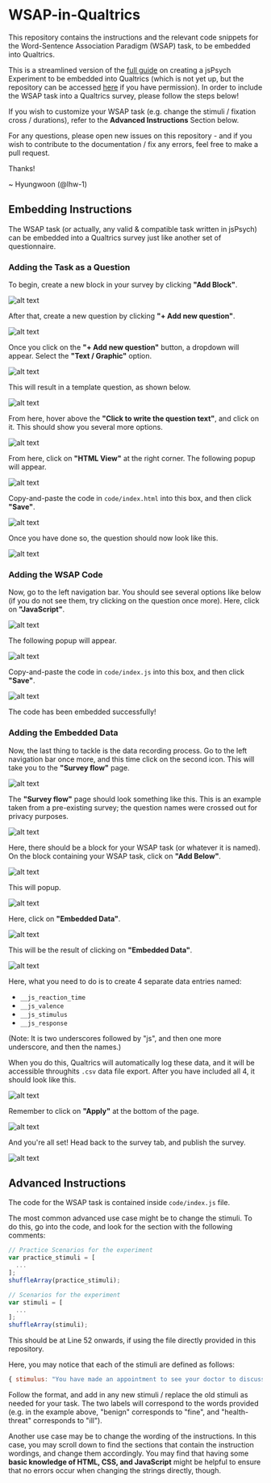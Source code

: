 # WSAP-in-Qualtrics

This repository contains the instructions and the relevant code snippets for the Word-Sentence Association Paradigm (WSAP) task, to be embedded into Qualtrics.

This is a streamlined version of the [full guide](https://lhw-1.github.io/jsPsych-in-Qualtrics) on creating a jsPsych Experiment to be embedded into Qualtrics (which is not yet up, but the repository can be accessed [here](https://github.com/nus-cts-lab/jsPsych-in-Qualtrics) if you have permission). In order to include the WSAP task into a Qualtrics survey, please follow the steps below!

If you wish to customize your WSAP task (e.g. change the stimuli / fixation cross / durations), refer to the **Advanced Instructions** Section below.

For any questions, please open new issues on this repository - and if you wish to contribute to the documentation / fix any errors, feel free to make a pull request. 

Thanks!

~ Hyungwoon (@lhw-1)

## Embedding Instructions

The WSAP task (or actually, any valid & compatible task written in jsPsych) can be embedded into a Qualtrics survey just like another set of questionnaire. 

### Adding the Task as a Question

To begin, create a new block in your survey by clicking **"Add Block"**.

![alt text](assets/1.PNG)

After that, create a new question by clicking **"+ Add new question"**.

![alt text](assets/2.PNG)

Once you click on the **"+ Add new question"** button, a dropdown will appear. Select the **"Text / Graphic"** option.

![alt text](assets/3.PNG)

This will result in a template question, as shown below.

![alt text](assets/4.PNG)

From here, hover above the **"Click to write the question text"**, and click on it. This should show you several more options.

![alt text](assets/5.PNG)

From here, click on **"HTML View"** at the right corner. The following popup will appear.

![alt text](assets/6.PNG)

Copy-and-paste the code in `code/index.html` into this box, and then click **"Save"**.

![alt text](assets/7.PNG)

Once you have done so, the question should now look like this.

![alt text](assets/8.PNG)

### Adding the WSAP Code

Now, go to the left navigation bar. You should see several options like below (if you do not see them, try clicking on the question once more). Here, click on **"JavaScript"**.

![alt text](assets/9.PNG)

The following popup will appear.

![alt text](assets/10.PNG)

Copy-and-paste the code in `code/index.js` into this box, and then click **"Save"**.

![alt text](assets/11.PNG)

The code has been embedded successfully! 

### Adding the Embedded Data

Now, the last thing to tackle is the data recording process. Go to the left navigation bar once more, and this time click on the second icon. This will take you to the **"Survey flow"** page.

![alt text](assets/12.PNG)

The **"Survey flow"** page should look something like this. This is an example taken from a pre-existing survey; the question names were crossed out for privacy purposes.

![alt text](assets/13.PNG)

Here, there should be a block for your WSAP task (or whatever it is named). On the block containing your WSAP task, click on **"Add Below"**.

![alt text](assets/14.PNG)

This will popup.

![alt text](assets/15.PNG)

Here, click on **"Embedded Data"**.

![alt text](assets/16.PNG)

This will be the result of clicking on **"Embedded Data"**.

![alt text](assets/17.PNG)

Here, what you need to do is to create 4 separate data entries named:

* `__js_reaction_time`
* `__js_valence`
* `__js_stimulus`
* `__js_response`

(Note: It is two underscores followed by "js", and then one more underscore, and then the names.)

When you do this, Qualtrics will automatically log these data, and it will be accessible throughits `.csv` data file export. After you have included all 4, it should look like this.

![alt text](assets/18.PNG)

Remember to click on **"Apply"** at the bottom of the page.

![alt text](assets/19.PNG)

And you're all set! Head back to the survey tab, and publish the survey.

![alt text](assets/20.PNG)

## Advanced Instructions

The code for the WSAP task is contained inside `code/index.js` file.

The most common advanced use case might be to change the stimuli. To do this, go into the code, and look for the section with the following comments:

```js
// Practice Scenarios for the experiment
var practice_stimuli = [
  ...
];
shuffleArray(practice_stimuli);

// Scenarios for the experiment
var stimuli = [
  ...
];
shuffleArray(stimuli);
```

This should be at Line 52 onwards, if using the file directly provided in this repository.

Here, you may notice that each of the stimuli are defined as follows:

```js
{ stimulus: "You have made an appointment to see your doctor to discuss your test results. You think the results will probably show you are _____.", words: ["fine", "ill"], labels: ["benign", "health-threat"] },
```

Follow the format, and add in any new stimuli / replace the old stimuli as needed for your task. The two labels will correspond to the words provided (e.g. in the example above, "benign" corresponds to "fine", and "health-threat" corresponds to "ill").

Another use case may be to change the wording of the instructions. In this case, you may scroll down to find the sections that contain the instruction wordings, and change them accordingly. You may find that having some **basic knowledge of HTML, CSS, and JavaScript** might be helpful to ensure that no errors occur when changing the strings directly, though.

